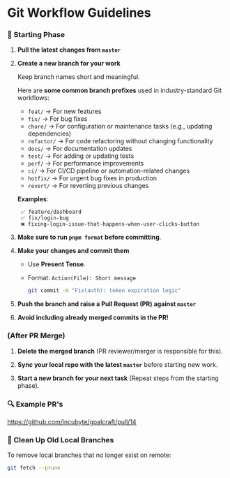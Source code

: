 # Git Workflow Guidelines
### 🚀 Starting Phase
1. **Pull the latest changes from `master`**
   
2. **Create a new branch for your work**

    Keep branch names short and meaningful.

    Here are **some common branch prefixes** used in industry-standard Git workflows:

    - `feat/` → For new features
    - `fix/` → For bug fixes
    - `chore/` → For configuration or maintenance tasks (e.g., updating dependencies)
    - `refactor/` → For code refactoring without changing functionality
    - `docs/` → For documentation updates
    - `test/` → For adding or updating tests
    - `perf/` → For performance improvements
    - `ci/` → For CI/CD pipeline or automation-related changes
    - `hotfix/` → For urgent bug fixes in production
    - `revert/` → For reverting previous changes

    **Examples**:

        ✅ feature/dashboard
        ✅ fix/login-bug
        ❌ fixing-login-issue-that-happens-when-user-clicks-button

3. **Make sure to run `pnpm format` before committing**.

4. **Make your changes and commit them**
    - Use **Present Tense**.
    - Format: `Action(File): Short message`

        ```sh
        git commit -m "Fix(auth): token expiration logic"
        ```

5. **Push the branch and raise a Pull Request (PR) against `master`**

6. **Avoid including already merged commits in the PR!**  


### (After PR Merge)
1. **Delete the merged branch** (PR reviewer/merger is responsible for this).

2. **Sync your local repo with the latest `master`** before starting new work.

3. **Start a new branch for your next task** (Repeat steps from the starting phase).

### 🔍 Example PR's
https://github.com/incubyte/goalcraft/pull/14
### 🔄 Clean Up Old Local Branches
To remove local branches that no longer exist on remote:
```sh
git fetch --prune
```